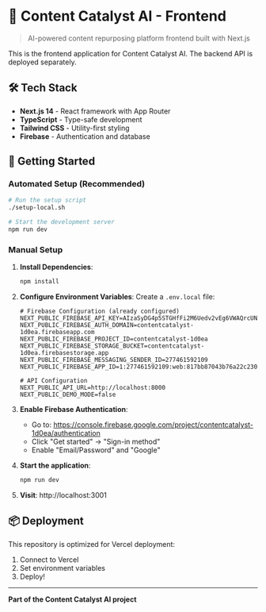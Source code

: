 # 🚀 Content Catalyst AI - Frontend

> AI-powered content repurposing platform frontend built with Next.js

This is the frontend application for Content Catalyst AI. The backend API is deployed separately.

## 🛠 Tech Stack

- **Next.js 14** - React framework with App Router
- **TypeScript** - Type-safe development
- **Tailwind CSS** - Utility-first styling
- **Firebase** - Authentication and database

## 🚀 Getting Started

### Automated Setup (Recommended)
```bash
# Run the setup script
./setup-local.sh

# Start the development server
npm run dev
```

### Manual Setup
1. **Install Dependencies**:
   ```bash
   npm install
   ```

2. **Configure Environment Variables**:
   Create a `.env.local` file:
   ```env
   # Firebase Configuration (already configured)
   NEXT_PUBLIC_FIREBASE_API_KEY=AIzaSyDG4p5STGHfFi2M6Uedv2vEg6VWAQrcUNg
   NEXT_PUBLIC_FIREBASE_AUTH_DOMAIN=contentcatalyst-1d0ea.firebaseapp.com
   NEXT_PUBLIC_FIREBASE_PROJECT_ID=contentcatalyst-1d0ea
   NEXT_PUBLIC_FIREBASE_STORAGE_BUCKET=contentcatalyst-1d0ea.firebasestorage.app
   NEXT_PUBLIC_FIREBASE_MESSAGING_SENDER_ID=277461592109
   NEXT_PUBLIC_FIREBASE_APP_ID=1:277461592109:web:817bb87043b76a22c230a4
   
   # API Configuration
   NEXT_PUBLIC_API_URL=http://localhost:8000
   NEXT_PUBLIC_DEMO_MODE=false
   ```

3. **Enable Firebase Authentication**:
   - Go to: https://console.firebase.google.com/project/contentcatalyst-1d0ea/authentication
   - Click "Get started" → "Sign-in method"
   - Enable "Email/Password" and "Google"

4. **Start the application**:
   ```bash
   npm run dev
   ```

5. **Visit**: http://localhost:3001

## 📦 Deployment

This repository is optimized for Vercel deployment:

1. Connect to Vercel
2. Set environment variables
3. Deploy!

---

**Part of the Content Catalyst AI project**
